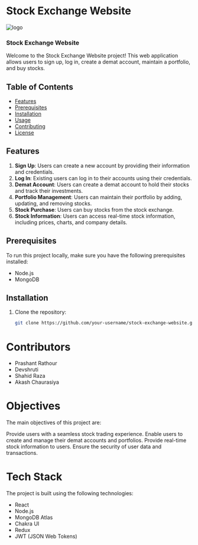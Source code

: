 # Stock Exchange Website
![logo](https://github.com/Prashantrathour/stoic-sack-3017/assets/112960345/339f5f1e-0dc7-4479-8bff-3fd0a822daba)
### Stock Exchange Website

Welcome to the Stock Exchange Website project! This web application allows users to sign up, log in, create a demat account, maintain a portfolio, and buy stocks.

## Table of Contents

- [Features](#features)
- [Prerequisites](#prerequisites)
- [Installation](#installation)
- [Usage](#usage)
- [Contributing](#contributing)
- [License](#license)

## Features

1. **Sign Up**: Users can create a new account by providing their information and credentials.
2. **Log In**: Existing users can log in to their accounts using their credentials.
3. **Demat Account**: Users can create a demat account to hold their stocks and track their investments.
4. **Portfolio Management**: Users can maintain their portfolio by adding, updating, and removing stocks.
5. **Stock Purchase**: Users can buy stocks from the stock exchange.
6. **Stock Information**: Users can access real-time stock information, including prices, charts, and company details.

## Prerequisites

To run this project locally, make sure you have the following prerequisites installed:

- Node.js
- MongoDB

## Installation

1. Clone the repository:

   ```bash
   git clone https://github.com/your-username/stock-exchange-website.git
# Contributors
- Prashant Rathour
- Devshruti
- Shahid Raza
- Akash Chaurasiya
# Objectives
The main objectives of this project are:

Provide users with a seamless stock trading experience.
Enable users to create and manage their demat accounts and portfolios.
Provide real-time stock information to users.
Ensure the security of user data and transactions.
# Tech Stack
The project is built using the following technologies:

- React
- Node.js
- MongoDB Atlas
- Chakra UI
- Redux
- JWT (JSON Web Tokens)

